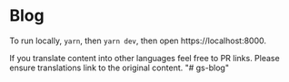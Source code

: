 # Blog

To run locally, `yarn`, then `yarn dev`, then open https://localhost:8000.

If you translate content into other languages feel free to PR links. Please ensure translations link to the original content.
"# gs-blog" 
